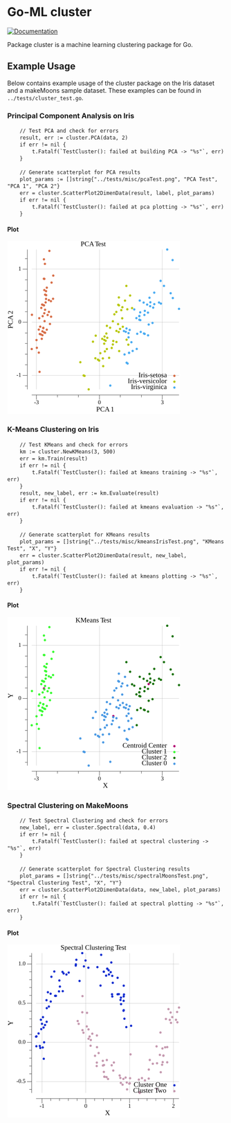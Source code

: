 # Go-ML cluster

[![Documentation](https://img.shields.io/badge/documentation-GoDoc-blue.svg)](https://pkg.go.dev/github.com/thadUra/Go-ML/clustering)

Package cluster is a machine learning clustering package for Go.

## Example Usage

Below contains example usage of the cluster package on the Iris dataset and a makeMoons sample dataset. These examples can be found in `../tests/cluster_test.go`.

### Principal Component Analysis on Iris
```
    // Test PCA and check for errors
	result, err := cluster.PCA(data, 2)
	if err != nil {
		t.Fatalf(`TestCluster(): failed at building PCA -> "%s"`, err)
	}

	// Generate scatterplot for PCA results
	plot_params := []string{"../tests/misc/pcaTest.png", "PCA Test", "PCA 1", "PCA 2"}
	err = cluster.ScatterPlot2DimenData(result, label, plot_params)
	if err != nil {
		t.Fatalf(`TestCluster(): failed at pca plotting -> "%s"`, err)
	}
```

#### Plot
![Principal Component Analysis Example](../tests/misc/pcaTest.png "Principal Component Analysis Example")

### K-Means Clustering on Iris
```
    // Test KMeans and check for errors
	km := cluster.NewKMeans(3, 500)
	err = km.Train(result)
	if err != nil {
		t.Fatalf(`TestCluster(): failed at kmeans training -> "%s"`, err)
	}
	result, new_label, err := km.Evaluate(result)
	if err != nil {
		t.Fatalf(`TestCluster(): failed at kmeans evaluation -> "%s"`, err)
	}

	// Generate scatterplot for KMeans results
	plot_params = []string{"../tests/misc/kmeansIrisTest.png", "KMeans Test", "X", "Y"}
	err = cluster.ScatterPlot2DimenData(result, new_label, plot_params)
	if err != nil {
		t.Fatalf(`TestCluster(): failed at kmeans plotting -> "%s"`, err)
	}
```

#### Plot
![K-Means Clustering on Iris](../tests/misc/kmeansIrisTest.png "K-Means Clustering on Iris")


### Spectral Clustering on MakeMoons
```
    // Test Spectral Clustering and check for errors
	new_label, err = cluster.Spectral(data, 0.4)
	if err != nil {
		t.Fatalf(`TestCluster(): failed at spectral clustering -> "%s"`, err)
	}

	// Generate scatterplot for Spectral Clustering results
	plot_params = []string{"../tests/misc/spectralMoonsTest.png", "Spectral Clustering Test", "X", "Y"}
	err = cluster.ScatterPlot2DimenData(data, new_label, plot_params)
	if err != nil {
		t.Fatalf(`TestCluster(): failed at spectral plotting -> "%s"`, err)
	}
```

#### Plot
![Spectral Clustering on MakeMoons](../tests/misc/spectralMoonsTest.png "Spectral Clustering on MakeMoons")
